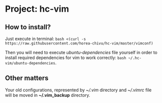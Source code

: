 # Project: hc-vim

## How to install?

Just execute in terminal: `bash <(curl -s https://raw.githubusercontent.com/horea-chivu/hc-vim/master/vimconf)`

Then you will need to execute *ubuntu-dependencies* file yourself in order to install required dependencies for vim to work correctly: `bash ~/.hc-vim/ubuntu-dependencies`.

## Other matters

Your old configurations, represented by *~/.vim* directory and *~/.vimrc* file will be moved in **~/.vim_backup** directory.
